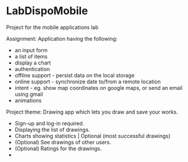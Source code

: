 
# LabDispoMobile
Project for the mobile applications lab

Assignment:
Application having the following:

* an input form
* a list of items
* display a chart
* authentication
* offline support - persist data on the local storage
* online support - synchronize date to/from a remote location
* intent - eg. show map coordinates on google maps, or send an email using gmail
* animations

Project theme:
Drawing app which lets you draw and save your works.

* Sign-up and log-in required.
* Displaying the list of drawings.
* Charts showing statistics | Optional (most successful drawings)
* (Optional) See drawings of other users.
* (Optional) Ratings for the drawings.
* 

